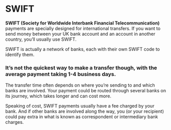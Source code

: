 # SWIFT

**SWIFT (Society for Worldwide Interbank Financial Telecommunication)** payments are specially designed for international transfers. If you want to send money between your UK bank account and an account in another country, you’ll usually use SWIFT.

SWIFT is actually a network of banks, each with their own SWIFT code to identify them.

### It’s not the quickest way to make a transfer though, with the average payment taking 1-4 business days. 

The transfer time often depends on where you’re sending to and which banks are involved. Your payment could be routed through several banks on its journey, which takes longer and can cost more.

Speaking of cost, SWIFT payments usually have a fee charged by your bank. And if other banks are involved along the way, you (or your recipient) could pay extra in what is known as correspondent or intermediary bank charges.